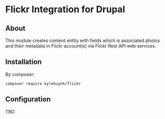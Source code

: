 # Flickr Integration for Drupal

## About

This module creates content entity with fields which is associated photos and their metadata in Flickr account(s) via Flickr Rest API web services.

## Installation 

By composer:

````
composer require kylehuynh/flickr
````

## Configuration

TBD
